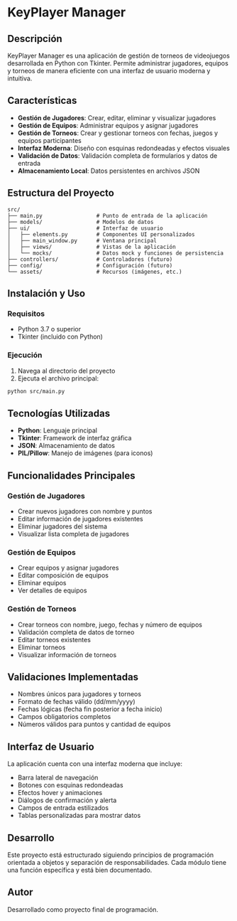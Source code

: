 # KeyPlayer Manager

## Descripción
KeyPlayer Manager es una aplicación de gestión de torneos de videojuegos desarrollada en Python con Tkinter. Permite administrar jugadores, equipos y torneos de manera eficiente con una interfaz de usuario moderna y intuitiva.

## Características
- **Gestión de Jugadores**: Crear, editar, eliminar y visualizar jugadores
- **Gestión de Equipos**: Administrar equipos y asignar jugadores
- **Gestión de Torneos**: Crear y gestionar torneos con fechas, juegos y equipos participantes
- **Interfaz Moderna**: Diseño con esquinas redondeadas y efectos visuales
- **Validación de Datos**: Validación completa de formularios y datos de entrada
- **Almacenamiento Local**: Datos persistentes en archivos JSON

## Estructura del Proyecto

```
src/
├── main.py                 # Punto de entrada de la aplicación
├── models/                 # Modelos de datos
├── ui/                     # Interfaz de usuario
│   ├── elements.py         # Componentes UI personalizados
│   ├── main_window.py      # Ventana principal
│   ├── views/              # Vistas de la aplicación
│   └── mocks/              # Datos mock y funciones de persistencia
├── controllers/            # Controladores (futuro)
├── config/                 # Configuración (futuro)
└── assets/                 # Recursos (imágenes, etc.)
```

## Instalación y Uso

### Requisitos
- Python 3.7 o superior
- Tkinter (incluido con Python)

### Ejecución
1. Navega al directorio del proyecto
2. Ejecuta el archivo principal:
```bash
python src/main.py
```

## Tecnologías Utilizadas
- **Python**: Lenguaje principal
- **Tkinter**: Framework de interfaz gráfica
- **JSON**: Almacenamiento de datos
- **PIL/Pillow**: Manejo de imágenes (para iconos)

## Funcionalidades Principales

### Gestión de Jugadores
- Crear nuevos jugadores con nombre y puntos
- Editar información de jugadores existentes
- Eliminar jugadores del sistema
- Visualizar lista completa de jugadores

### Gestión de Equipos
- Crear equipos y asignar jugadores
- Editar composición de equipos
- Eliminar equipos
- Ver detalles de equipos

### Gestión de Torneos
- Crear torneos con nombre, juego, fechas y número de equipos
- Validación completa de datos de torneo
- Editar torneos existentes
- Eliminar torneos
- Visualizar información de torneos

## Validaciones Implementadas
- Nombres únicos para jugadores y torneos
- Formato de fechas válido (dd/mm/yyyy)
- Fechas lógicas (fecha fin posterior a fecha inicio)
- Campos obligatorios completos
- Números válidos para puntos y cantidad de equipos

## Interfaz de Usuario
La aplicación cuenta con una interfaz moderna que incluye:
- Barra lateral de navegación
- Botones con esquinas redondeadas
- Efectos hover y animaciones
- Diálogos de confirmación y alerta
- Campos de entrada estilizados
- Tablas personalizadas para mostrar datos

## Desarrollo
Este proyecto está estructurado siguiendo principios de programación orientada a objetos y separación de responsabilidades. Cada módulo tiene una función específica y está bien documentado.

## Autor
Desarrollado como proyecto final de programación.

